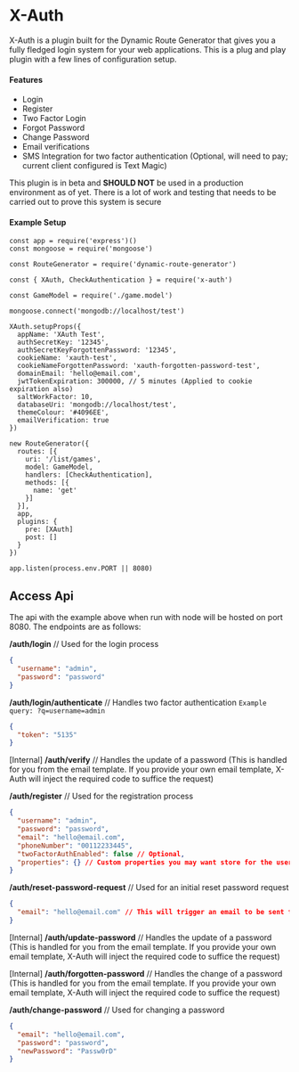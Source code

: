 # X-Auth

X-Auth is a plugin built for the Dynamic Route Generator that gives you a fully fledged login system for your web applications. This is a plug and play plugin with a few lines of configuration setup.

#### Features
- Login
- Register
- Two Factor Login
- Forgot Password
- Change Password
- Email verifications
- SMS Integration for two factor authentication (Optional, will need to pay; current client configured is Text Magic)

This plugin is in beta and **SHOULD NOT** be used in a production environment as of yet. There is a lot of work and testing that needs to be carried out to prove this system is secure

#### Example Setup

```
const app = require('express')()
const mongoose = require('mongoose')

const RouteGenerator = require('dynamic-route-generator')

const { XAuth, CheckAuthentication } = require('x-auth')

const GameModel = require('./game.model')

mongoose.connect('mongodb://localhost/test')

XAuth.setupProps({
  appName: 'XAuth Test',
  authSecretKey: '12345',
  authSecretKeyForgottenPassword: '12345',
  cookieName: 'xauth-test',
  cookieNameForgottenPassword: 'xauth-forgotten-password-test',
  domainEmail: 'hello@email.com',
  jwtTokenExpiration: 300000, // 5 minutes (Applied to cookie expiration also)
  saltWorkFactor: 10,
  databaseUri: 'mongodb://localhost/test',
  themeColour: '#4096EE',
  emailVerification: true
})

new RouteGenerator({
  routes: [{
    uri: '/list/games',
    model: GameModel,
    handlers: [CheckAuthentication],
    methods: [{
      name: 'get'
    }]
  }],
  app,
  plugins: {
    pre: [XAuth]
    post: []
  }
})

app.listen(process.env.PORT || 8080)
```

## Access Api
The api with the example above when run with node will be hosted on port 8080. The endpoints are as follows:

**/auth/login** // Used for the login process

```json
{
  "username": "admin",
  "password": "password"
}
```

**/auth/login/authenticate** // Handles two factor authentication
`Example query: ?q=username=admin`

```json
{
  "token": "5135"
}
```

[Internal] **/auth/verify** // Handles the update of a password (This is handled for you from the email template. If you provide your own email template, X-Auth will inject the required code to suffice the request)

**/auth/register** // Used for the registration process

```json
{
  "username": "admin",
  "password": "password",
  "email": "hello@email.com",
  "phoneNumber": "00112233445",
  "twoFactorAuthEnabled": false // Optional,
  "properties": {} // Custom properties you may want store for the user for example home address, age etc (Optional)
}
```

**/auth/reset-password-request** // Used for an initial reset password request

```json
{
  "email": "hello@email.com" // This will trigger an email to be sent to the user
}
```

[Internal] **/auth/update-password** // Handles the update of a password (This is handled for you from the email template. If you provide your own email template, X-Auth will inject the required code to suffice the request)

[Internal] **/auth/forgotten-password** // Handles the change of a password (This is handled for you from the email template. If you provide your own email template, X-Auth will inject the required code to suffice the request)

**/auth/change-password** // Used for changing a password

```json
{
  "email": "hello@email.com",
  "password": "password",
  "newPassword": "Passw0rD"
}
```
